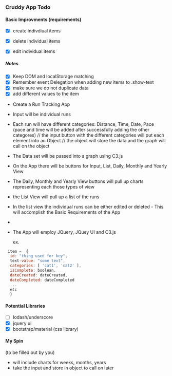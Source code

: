 ### Cruddy App Todo

#### Basic Improvments (requirements)

- [x] create indivdiual items
- [x] delete individual items
- [x] edit individual items


##### Notes
- [x] Keep DOM and localStorage matching 
- [x] Remember event Delegation when adding new items to .show-text
- [x] make sure we do not duplicate data
- [x] add different values to the item

- Create a Run Tracking App
- Input will be individual runs 
- Each run will have different categories: Distance, Time, Date, Pace (pace and time will be added after successfully adding the other categores)
// the input button with the different categories will put each element into an Object
// the object will store the data and the graph will call on the object  
- The Data set will be passed into a graph using C3.js
- On the App there will be buttons for Input, List, Daily, Monthly and Yearly View
- The Daily, Monthly and Yearly View buttons will pull up charts representing each those types of view
- the List View will pull up a list of the runs
- In the list view the individual runs can be either edited or deleted - This will accomplish the Basic Requirements of the App
- 

- The App will employ JQuery, JQuey UI and C3.js

  ex.
```javascript
 item =  {
  id: "thing used for key",
  text-value: "some text",
  categories: [ 'cat1', 'cat2' ],
  isComplete: boolean,
  dateCreated: dateCreated,
  dateCompleted: dateCompleted
  ...
  etc
  }
```

#### Potential Libraries
- [ ] lodash/underscore
- [x] jquery ui
- [x] bootstrap/material (css library)

#### My Spin
(to be filled out by you)
- will include charts for weeks, months, years
- take the input and store in object to call on later
